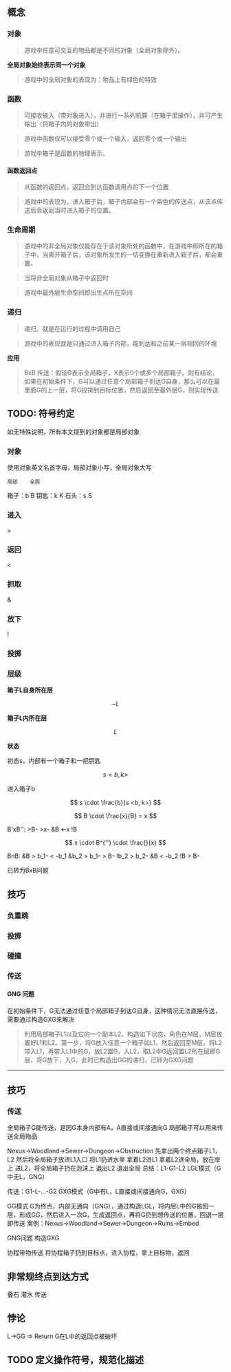 
## 概念

### 对象

> 游戏中任意可交互的物品都是不同的对象（全局对象除外）。

**全局对象始终表示同一个对象**

> 游戏中的全局对象的表现为：物品上有绿色的特效

### 函数

> 可接收输入（带对象进入），并进行一系列机算（在箱子里操作），并可产生输出（将箱子内的对象带出）

> 游戏中函数仅可以接受零个或一个输入，返回零个或一个输出

> 游戏中箱子是函数的物理表示。

#### 函数返回点

> 从函数的返回点，返回会到达函数调用点的下一个位置

> 游戏中的表现为，进入箱子后，箱子内部会有一个紫色的传送点，从该点传送后会返回当时进入箱子的位置。

### 生命周期

> 游戏中的非全局对象仅能存在于该对象所处的函数中，在游戏中即所在的箱子中，当离开箱子后，该对象所发生的一切变换在重新进入箱子后，都会重置。

> 当将非全局对象从箱子中返回时

> 游戏中最外层生命空间即出生点所在空间

### 递归

> 递归，就是在运行的过程中调用自己

> 游戏中的表现就是只通过进入箱子内部，能到达和之前某一层相同的环境

**应用**

> BxB 传送：假设G表示全局箱子，X表示0个或多个局部箱子。则有结论，如果在初始条件下，G可以通过任意个局部箱子到达G自身，那么可以在最里面G的上一层，将G投掷到目标位置，然后返回至最外层G，则实现传送

## TODO: 符号约定

如无特殊说明，所有本文提到的对象都是局部对象

### 对象

使用对象英文名首字母，局部对象小写，全局对象大写

    局部    全局
箱子：b     B
钥匙：k     K
石头：s     S

### 进入

\>

### 返回

<

### 抓取

&

### 放下

!

### 投掷

### 层级

**箱子L自身所在层**

$$
-L 
$$

**箱子L内所在层**

$$
L
$$

**状态**

初态s，内部有一个箱子和一把钥匙

$$
s <b, k>
$$

进入箱子b

$$
s \cdot \frac{b}{s <b, k>} 
$$

$$
B \cdot \frac{x}{B} = x
$$

B'xB'': >B- >x- &B <-x !B

$$
x \cdot B^{''} \cdot \frac{}{x}
$$

BnB: &B > b_1- < -b_1 &b_2 > b_1- > B- !b_2 > b_2- &B < -b_2 !B > B-

已转为BxB问题

## 技巧

### 负重跳

### 投掷

### 碰撞

### 传送

#### GNG 问题

在初始条件下，G无法通过任意个局部箱子到达G自身，这种情况无法直接传送，需要通过构造GXG来解决

> 利用局部箱子L1以及它的一个副本L2。构造如下状态，角色在M层，M层放置好L1和L2。第一步，将G放入任意一个箱子如L1，然后返回至M层，将L2带入L1，再带入L1中的G，放L2置G，入L2，取L2中G返回置L2所在层即G层，将G放下，入G，此时已构造出GG的递归，已转为GXG问题


-----------------------
## 技巧

### 传送
全局箱子G能传送，是因G本身内部有A，A直接或间接通向G
局部箱子可以用来传送全局物品

Nexus->Woodland->Sewer->Dungeon->Obstruction
先拿出两个终点箱子L1，L2
然后将全局箱子放进L1入口
将L1扔进水里
拿着L2进L1
拿着L2进全局，放在岸上
进L2，将全局箱子扔在泡沫上
退出L2
退出全局
总结：L1-G1-L2 LGL模式（G中无L，GNG）

传送：G1-L-...-G2 GXG模式（G中有L，L直接或间接通向G，GXG）

GG模式 G为终点，内部无通向（GNG），通过构造LGL，将内层L中的G搬回一层，形成GG，然后进入一次G，生成返回点，再将G扔到想传送的位置，回退一层即传送
案例：Nexus->Woodland->Sewer->Dungeon->Ruins->Embed

GNG问题
构造GXG

协程带物传送
将协程箱子扔到目标点，进入协程，拿上目标物，返回

## 非常规终点到达方式
叠石
灌水
传送

## 悖论
L->GG => Return G在L中的返回点被破坏

## TODO 定义操作符号，规范化描述
